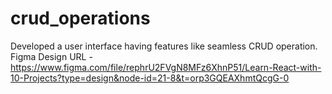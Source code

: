 # crud_operations
Developed a user interface having features like seamless CRUD operation.
Figma Design URL - https://www.figma.com/file/rephrU2FVgN8MFz6XhnP51/Learn-React-with-10-Projects?type=design&node-id=21-8&t=orp3GQEAXhmtQcgG-0
